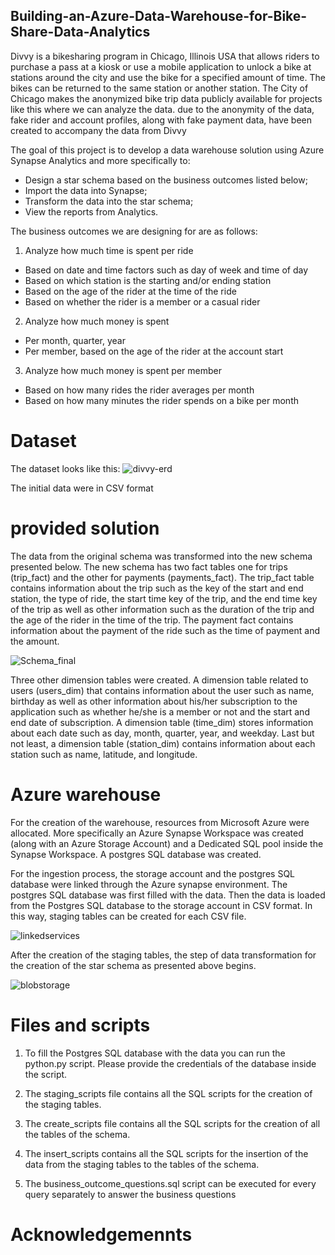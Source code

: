 ## Building-an-Azure-Data-Warehouse-for-Bike-Share-Data-Analytics

Divvy is a bikesharing program in Chicago, Illinois USA that allows riders to purchase a pass at a kiosk or use a mobile application to unlock a bike at stations around the city and use the bike for a specified amount of time. The bikes can be returned to the same station or another station. The City of Chicago makes the anonymized bike trip data publicly available for projects like this where we can analyze the data. due to the anonymity of the data, fake rider and account profiles, along with fake payment data, have been created to accompany the data from Divvy

The goal of this project is to develop a data warehouse solution using Azure Synapse Analytics and more specifically to:

- Design a star schema based on the business outcomes listed below;
- Import the data into Synapse;
- Transform the data into the star schema;
- View the reports from Analytics.

The business outcomes we are designing for are as follows:

1. Analyze how much time is spent per ride
- Based on date and time factors such as day of week and time of day
- Based on which station is the starting and/or ending station
- Based on the age of the rider at the time of the ride
- Based on whether the rider is a member or a casual rider
2. Analyze how much money is spent
- Per month, quarter, year
- Per member, based on the age of the rider at the account start
3. Analyze how much money is spent per member
- Based on how many rides the rider averages per month
- Based on how many minutes the rider spends on a bike per month

# Dataset

The dataset looks like this:
![divvy-erd](https://user-images.githubusercontent.com/46052843/216280192-1c628ef1-e66a-49e1-b33f-7a1a13611a3a.png)

The initial data were in CSV format

# provided solution

The data from the original schema was transformed into the new schema presented below. The new schema has two fact tables one for trips (trip_fact) and the other for payments (payments_fact). The trip_fact table contains information about the trip such as the key of the start and end station, the type of ride, the start time key of the trip, and the end time key of the trip as well as other information such as the duration of the trip and the age of the rider in the time of the trip. The payment fact contains information about the payment of the ride such as the time of payment and the amount.

![Schema_final](https://user-images.githubusercontent.com/46052843/216283708-27725203-ac27-4456-abb3-6abdd4ed44b2.png)

Three other dimension tables were created. A dimension table related to users (users_dim) that contains information about the user such as name, birthday as well as other information about his/her subscription to the application such as whether he/she is a member or not and the start and end date of subscription. A dimension table (time_dim) stores information about each date such as day, month, quarter, year, and weekday. Last but not least, a dimension table (station_dim) contains information about each station such as name, latitude, and longitude.

# Azure warehouse
For the creation of the warehouse, resources from Microsoft Azure were allocated. More specifically an Azure Synapse Workspace was created (along with an Azure Storage Account) and a Dedicated SQL pool inside the Synapse Workspace. A postgres SQL database was created. 

For the ingestion process, the storage account and the postgres SQL database were linked through the Azure synapse environment. The postgres SQL database was first filled with the data. Then the data is loaded from the Postgres SQL database to the storage account in CSV format. In this way, staging tables can be created for each CSV file. 

![linkedservices](https://user-images.githubusercontent.com/46052843/216309727-e4c7044b-8df1-4d27-81ec-8a477d5f4f3d.png)

After the creation of the staging tables, the step of data transformation for the creation of the star schema as presented above begins.

![blobstorage](https://user-images.githubusercontent.com/46052843/216309709-1184d6cb-1a26-4278-b150-06ab112fd3f4.png)

# Files and scripts
1. To fill the Postgres SQL database with the data you can run the python.py script. Please provide the credentials of the database inside the script. 

2. The staging_scripts file contains all the SQL scripts for the creation of the staging tables.

3. The create_scripts file contains all the SQL scripts for the creation of all the tables of the schema.

4. The insert_scripts contains all the SQL scripts for the insertion of the data from the staging tables to the tables of the schema. 

5. The business_outcome_questions.sql script can be executed for every query separately to answer the business questions 

# Acknowledgemennts




